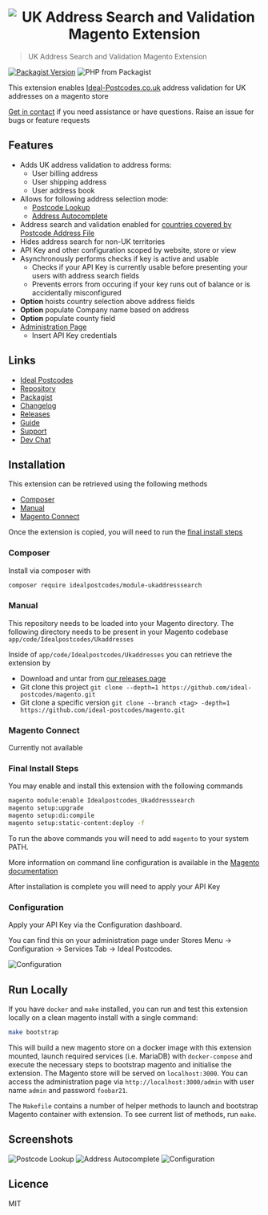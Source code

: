 <h1 align="center">
  <img src="https://img.ideal-postcodes.co.uk/Magento%20Extension%20Logo@3x.png" alt="UK Address Search and Validation Magento Extension">
</h1>

> UK Address Search and Validation Magento Extension

[![Packagist Version](https://img.shields.io/packagist/v/idealpostcodes/module-ukaddresssearch)](https://packagist.org/packages/idealpostcodes/module-ukaddresssearch)
![PHP from Packagist](https://img.shields.io/packagist/php-v/idealpostcodes/module-ukaddresssearch)

This extension enables [Ideal-Postcodes.co.uk](https://ideal-postcodes.co.uk) address validation for UK addresses on a magento store

[Get in contact](https://ideal-postcodes.co.uk/support) if you need assistance or have questions. Raise an issue for bugs or feature requests

## Features

- Adds UK address validation to address forms:
  - User billing address
  - User shipping address
  - User address book
- Allows for following address selection mode:
  - [Postcode Lookup](https://img.ideal-postcodes.co.uk/billing-page-select-address.png)
  - [Address Autocomplete](https://img.ideal-postcodes.co.uk/billing-page-autocomplete.png)
- Address search and validation enabled for [countries covered by Postcode Address File](https://ideal-postcodes.co.uk/guides/supported-territories)
- Hides address search for non-UK territories
- API Key and other configuration scoped by website, store or view
- Asynchronously performs checks if key is active and usable
  - Checks if your API Key is currently usable before presenting your users with address search fields
  - Prevents errors from occuring if your key runs out of balance or is accidentally misconfigured
- **Option** hoists country selection above address fields
- **Option** populate Company name based on address
- **Option** populate county field
- [Administration Page](https://img.ideal-postcodes.co.uk/idpc-options.png)
  - Insert API Key credentials

## Links

- [Ideal Postcodes](https://ideal-postcodes.co.uk/magento)
- [Repository](https://github.com/ideal-postcodes/magento)
- [Packagist](https://packagist.org/packages/idealpostcodes/module-ukaddresssearch)
- [Changelog](https://github.com/ideal-postcodes/magento/blob/master/CHANGELOG.md)
- [Releases](https://github.com/ideal-postcodes/magento/releases)
- [Guide](https://ideal-postcodes.co.uk/guides/magento)
- [Support](https://chat.ideal-postcodes.co.uk/support)
- [Dev Chat](https://chat.ideal-postcodes.co.uk)

## Installation

This extension can be retrieved using the following methods

- [Composer](#composer)
- [Manual](#manual)
- [Magento Connect](#magento-connect)

Once the extension is copied, you will need to run the [final install steps](#final-install-steps)

### Composer

Install via composer with

```bash
composer require idealpostcodes/module-ukaddresssearch
```

### Manual

This repository needs to be loaded into your Magento directory. The following directory needs to be present in your Magento codebase `app/code/Idealpostcodes/Ukaddresses`

Inside of `app/code/Idealpostcodes/Ukaddresses` you can retrieve the extension by

- Download and untar from [our releases page](https://github.com/ideal-postcodes/magento/releases)
- Git clone this project `git clone --depth=1 https://github.com/ideal-postcodes/magento.git`
- Git clone a specific version `git clone --branch <tag> -depth=1 https://github.com/ideal-postcodes/magento.git`

### Magento Connect

Currently not available

### Final Install Steps

You may enable and install this extension with the following commands

```bash
magento module:enable Idealpostcodes_Ukaddresssearch
magento setup:upgrade
magento setup:di:compile
magento setup:static-content:deploy -f
```

To run the above commands you will need to add `magento` to your system PATH.

More information on command line configuration is available in the [Magento documentation](https://devdocs.magento.com/guides/v2.3/config-guide/cli/config-cli-subcommands.html)

After installation is complete you will need to apply your API Key

### Configuration

Apply your API Key via the Configuration dashboard.

You can find this on your administration page under Stores Menu -> Configuration -> Services Tab -> Ideal Postcodes.

![Configuration](http://img.ideal-postcodes.co.uk/idpc-options-cropped.png)

## Run Locally

If you have `docker` and `make` installed, you can run and test this extension locally on a clean magento install with a single command:

```bash
make bootstrap
```

This will build a new magento store on a docker image with this extension mounted, launch required services (i.e. MariaDB) with `docker-compose` and execute the necessary steps to bootstrap magento and initialise the extension. The Magento store will be served on `localhost:3000`. You can access the administration page via `http://localhost:3000/admin` with user name `admin` and password `foobar21`.

The `Makefile` contains a number of helper methods to launch and bootstrap Magento container with extension. To see current list of methods, run `make`.

## Screenshots

![Postcode Lookup](https://img.ideal-postcodes.co.uk/billing-page-select-address.png)
![Address Autocomplete](https://img.ideal-postcodes.co.uk/billing-page-autocomplete.png)
![Configuration](https://img.ideal-postcodes.co.uk/idpc-options.png)

## Licence

MIT
